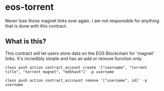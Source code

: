 # eos-torrent
Never lose those magnet links ever again. I am not responsible for anything that is done with this contract.

## What is this?
This contract will let users store data on the EOS Blockchain for 'magnet' links. It's incredibly simple and has an add or remove function only.

```
cleos push action contract_account create '["username", "torrent title", "torrent magnet", "md5hash"]' -p username
```

```
cleos push action contract_acccount remove '["username", id]' -p username
```
